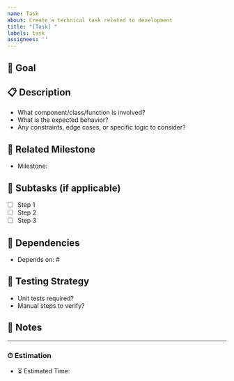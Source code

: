 ```yaml
---
name: Task
about: Create a technical task related to development
title: "[Task] "
labels: task
assignees: ''
---
```


## 🎯 Goal

<!-- What needs to be done? Brief and clear description of the task. -->
<!-- Example: Implement the thread pool in the Kitchen module -->

## 📋 Description

<!-- Detailed explanation of the task -->
- What component/class/function is involved?
- What is the expected behavior?
- Any constraints, edge cases, or specific logic to consider?

## 🔗 Related Milestone

<!-- Link to the related milestone -->
- Milestone: <!-- Example: Milestone 4 – Kitchen Thread Management -->

## 🧩 Subtasks (if applicable)

<!-- Break this task down into smaller steps -->
- [ ] Step 1
- [ ] Step 2
- [ ] Step 3

## 🔄 Dependencies

<!-- Does this task depend on another being completed first? -->
- Depends on: #<issue-number>

## 🧪 Testing Strategy

<!-- How will this be tested? -->
- Unit tests required?
- Manual steps to verify?

## 💬 Notes

<!-- Additional thoughts, design ideas, technical concerns, etc. -->

---

### ⏱ Estimation

- ⏳ Estimated Time: <!-- e.g., 2h, 1d -->
